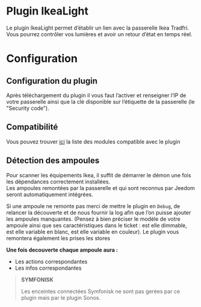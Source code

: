 # Plugin IkeaLight

Le plugin IkeaLight permet d’établir un lien avec la passerelle Ikea Tradfri. Vous pourrez contrôler vos lumières et avoir un retour d’état en temps réel.

# Configuration

## Configuration du plugin

Après téléchargement du plugin il vous faut l’activer et renseigner l’IP de votre passerelle ainsi que la clé disponible sur l’étiquette de la passerelle (le "Security code").

## Compatibilité

Vous pouvez trouver [ici](https://compatibility.jeedom.com/index.php?v=d&p=home&plugin=ikealight) la liste des modules compatible avec le plugin

## Détection des ampoules

Pour scanner les équipements Ikea, il suffit de démarrer le démon une fois les dépendances correctement installées.     
Les ampoules remontées par la passerelle et qui sont reconnus par Jeedom seront automatiquement intégrées.     

Si une ampoule ne remonte pas merci de mettre le plugin en ``Debug``, de relancer la découverte et de nous fournir la log afin que l’on puisse ajouter les ampoules manquantes. (Pensez à bien préciser le modèle de votre ampoule ainsi que ses caractéristiques dans le ticket : est elle dimmable, est elle variable en blanc, est elle variable en couleur). Le plugin vous remontera également les prises les stores

**Une fois decouverte chaque ampoule aura :**

-   Les actions correspondantes
-   Les infos correspondantes

>**SYMFONISK**
>
>Les enceintes connectées Symfonisk ne sont pas gerées par ce plugin mais par le plugin Sonos.
